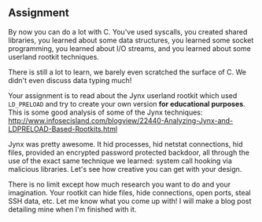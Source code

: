 ## Assignment
By now you can do a lot with C. You've used syscalls, you created shared libraries, you learned about some data structures, you learned some socket programming, you learned about I/O streams, and you learned about some userland rootkit techniques. 

There is still a lot to learn, we barely even scratched the surface of C. We didn't even discuss data typing much! 

Your assignment is to read about the Jynx userland rootkit which used `LD_PRELOAD` and try to create your own version **for educational purposes**. This is some good analysis of some of the Jynx techniques: http://www.infosecisland.com/blogview/22440-Analyzing-Jynx-and-LDPRELOAD-Based-Rootkits.html 

Jynx was pretty awesome. It hid processes, hid netstat connections, hid files, provided an encrypted password protected backdoor, all through the use of the exact same technique we learned: system call hooking via malicious libraries. Let's see how creative you can get with your design.

There is no limit except how much research you want to do and your imagination. Your rootkit can hide files, hide connections, open ports, steal SSH data, etc. Let me know what you come up with! I will make a blog post detailing mine when I'm finished with it. 

